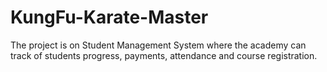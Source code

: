 # KungFu-Karate-Master
 The project is on Student Management System where the academy can track of students progress, payments, attendance and course registration.
